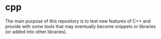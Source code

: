 # cpp

The main purpose of this repository is to test new features of C++ and provide with some tools that may eventually become snippets or libraries (or added into other libraries).
